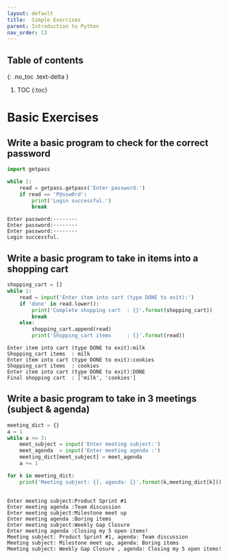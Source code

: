 ```yaml
---
layout: default
title:  Simple Exercises
parent: Introduction to Python
nav_order: 13
---
```


## Table of contents
{: .no_toc .text-delta }

1. TOC
{:toc}

# Basic Exercises

## Write a basic program to check for the correct password


```python
import getpass

while 1:
    read = getpass.getpass('Enter password:')
    if read == 'P@ssw0rd':
        print('Login successful.')
        break
```

    Enter password:········
    Enter password:········
    Enter password:········
    Login successful.
    

## Write a basic program to take in items into a shopping cart


```python
shopping_cart = []
while 1:
    read = input('Enter item into cart (type DONE to exit):')
    if 'done' in read.lower():
        print('Complete shopping cart  : {}'.format(shopping_cart))
        break
    else:
        shopping_cart.append(read)
        print('Shopping_cart items     : {}'.format(read))
```

    Enter item into cart (type DONE to exit):milk
    Shopping_cart items  : milk
    Enter item into cart (type DONE to exit):cookies
    Shopping_cart items  : cookies
    Enter item into cart (type DONE to exit):DONE
    Final shopping cart  : ['milk', 'cookies']
    

## Write a basic program to take in 3 meetings (subject & agenda)


```python
meeting_dict = {}
a = 1
while a <= 3:
    meet_subject = input('Enter meeting subject:')
    meet_agenda  = input('Enter meeting agenda :')
    meeting_dict[meet_subject] = meet_agenda
    a += 1

for k in meeting_dict:
    print('Meeting subject: {}, agenda: {}'.format(k,meeting_dict[k]))
    
```

    Enter meeting subject:Product Sprint #1
    Enter meeting agenda :Team discussion
    Enter meeting subject:Milestone meet up
    Enter meeting agenda :Boring items
    Enter meeting subject:Weekly Gap Closure 
    Enter meeting agenda :Closing my 5 open items!
    Meeting subject: Product Sprint #1, agenda: Team discussion
    Meeting subject: Milestone meet up, agenda: Boring items
    Meeting subject: Weekly Gap Closure , agenda: Closing my 5 open items!
    
